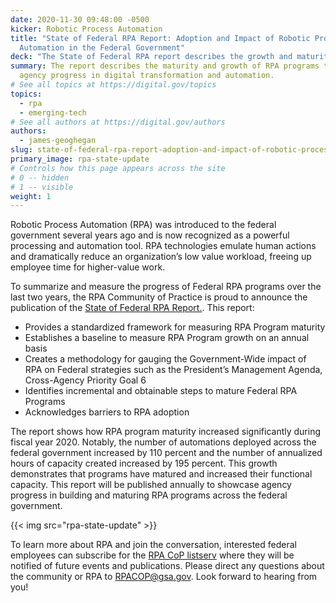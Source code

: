 ```yaml
---
date: 2020-11-30 09:48:00 -0500
kicker: Robotic Process Automation
title: "State of Federal RPA Report: Adoption and Impact of Robotic Process
  Automation in the Federal Government"
deck: "The State of Federal RPA report describes the growth and maturity of Federal RPA Programs to convey agency progress in digital transformation and automation."
summary: The report describes the maturity and growth of RPA programs to convey
  agency progress in digital transformation and automation.
# See all topics at https://digital.gov/topics
topics:
  - rpa
  - emerging-tech
# See all authors at https://digital.gov/authors
authors:
  - james-geoghegan
slug: state-of-federal-rpa-report-adoption-and-impact-of-robotic-process-automation-in-the-federal-government
primary_image: rpa-state-update
# Controls how this page appears across the site
# 0 -- hidden
# 1 -- visible
weight: 1
---
```


Robotic Process Automation (RPA) was introduced to the federal government several years ago and is now recognized as a powerful processing and automation tool. RPA technologies emulate human actions and dramatically reduce an organization’s low value workload, freeing up employee time for higher-value work.



To summarize and measure the progress of Federal RPA programs over the last two years, the RPA Community of Practice is proud to announce the publication of the [State of Federal RPA Report.](https://digital.gov/guides/rpa/state-of-federal-rpa/). This report:  
* Provides a standardized framework for measuring RPA Program maturity  
* Establishes a baseline to measure RPA Program growth on an annual basis  
* Creates a methodology for gauging the Government-Wide impact of RPA on Federal strategies such as the President’s Management Agenda, Cross-Agency Priority Goal 6  
* Identifies incremental and obtainable steps to mature Federal RPA Programs  
* Acknowledges barriers to RPA adoption

The report shows how RPA program maturity increased significantly during fiscal year 2020. Notably, the number of automations deployed across the federal government increased by 110 percent and the number of annualized hours of capacity created increased by 195 percent. This growth demonstrates that programs have matured and increased their functional capacity. This report will be published annually to showcase agency progress in building and maturing RPA programs across the federal government. 

{{< img src="rpa-state-update" >}}

To learn more about RPA and join the conversation, interested federal employees can subscribe for the [RPA CoP listserv](https://digital.gov/communities/rpa/) where they will be notified of future events and publications. Please direct any questions about the community or RPA to [RPACOP@gsa.gov](mailto:RPACOP@gsa.gov). Look forward to hearing from you! 
